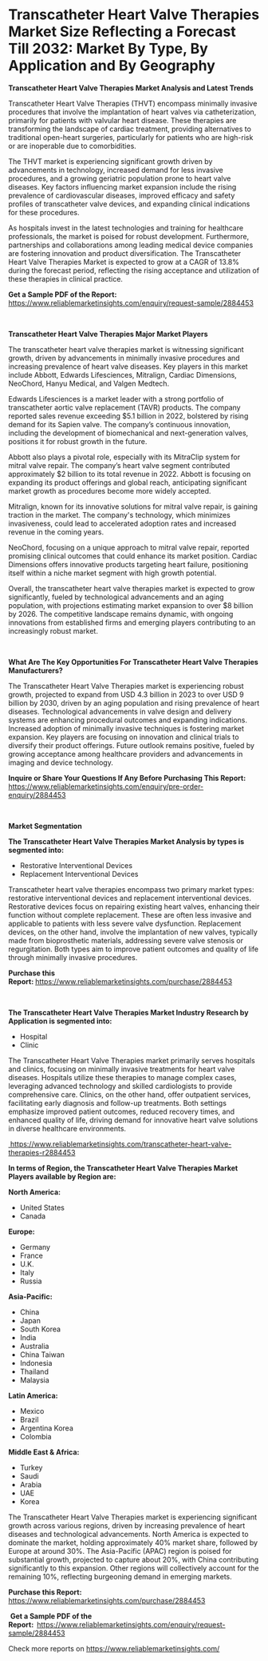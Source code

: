 <p><h1>Transcatheter Heart Valve Therapies Market Size Reflecting a Forecast Till 2032: Market By Type, By Application and By Geography</h1></p><p><strong>Transcatheter Heart Valve Therapies Market Analysis and Latest Trends</strong></p>
<p><p>Transcatheter Heart Valve Therapies (THVT) encompass minimally invasive procedures that involve the implantation of heart valves via catheterization, primarily for patients with valvular heart disease. These therapies are transforming the landscape of cardiac treatment, providing alternatives to traditional open-heart surgeries, particularly for patients who are high-risk or are inoperable due to comorbidities.</p><p>The THVT market is experiencing significant growth driven by advancements in technology, increased demand for less invasive procedures, and a growing geriatric population prone to heart valve diseases. Key factors influencing market expansion include the rising prevalence of cardiovascular diseases, improved efficacy and safety profiles of transcatheter valve devices, and expanding clinical indications for these procedures.</p><p>As hospitals invest in the latest technologies and training for healthcare professionals, the market is poised for robust development. Furthermore, partnerships and collaborations among leading medical device companies are fostering innovation and product diversification. The Transcatheter Heart Valve Therapies Market is expected to grow at a CAGR of 13.8% during the forecast period, reflecting the rising acceptance and utilization of these therapies in clinical practice.</p></p>
<p><strong>Get a Sample PDF of the Report:&nbsp;</strong> <a href="https://www.reliablemarketinsights.com/enquiry/request-sample/2884453?utm_campaign=2102&utm_medium=2&utm_source=Github&utm_content=ia&utm_term=13032025&utm_id=transcatheter-heart-valve-therapies">https://www.reliablemarketinsights.com/enquiry/request-sample/2884453</a></p>
<p>&nbsp;</p>
<p><strong>Transcatheter Heart Valve Therapies Major Market Players</strong></p>
<p><p>The transcatheter heart valve therapies market is witnessing significant growth, driven by advancements in minimally invasive procedures and increasing prevalence of heart valve diseases. Key players in this market include Abbott, Edwards Lifesciences, Mitralign, Cardiac Dimensions, NeoChord, Hanyu Medical, and Valgen Medtech.</p><p>Edwards Lifesciences is a market leader with a strong portfolio of transcatheter aortic valve replacement (TAVR) products. The company reported sales revenue exceeding $5.1 billion in 2022, bolstered by rising demand for its Sapien valve. The company’s continuous innovation, including the development of biomechanical and next-generation valves, positions it for robust growth in the future.</p><p>Abbott also plays a pivotal role, especially with its MitraClip system for mitral valve repair. The company’s heart valve segment contributed approximately $2 billion to its total revenue in 2022. Abbott is focusing on expanding its product offerings and global reach, anticipating significant market growth as procedures become more widely accepted.</p><p>Mitralign, known for its innovative solutions for mitral valve repair, is gaining traction in the market. The company's technology, which minimizes invasiveness, could lead to accelerated adoption rates and increased revenue in the coming years.</p><p>NeoChord, focusing on a unique approach to mitral valve repair, reported promising clinical outcomes that could enhance its market position. Cardiac Dimensions offers innovative products targeting heart failure, positioning itself within a niche market segment with high growth potential.</p><p>Overall, the transcatheter heart valve therapies market is expected to grow significantly, fueled by technological advancements and an aging population, with projections estimating market expansion to over $8 billion by 2026. The competitive landscape remains dynamic, with ongoing innovations from established firms and emerging players contributing to an increasingly robust market.</p></p>
<p>&nbsp;</p>
<p><strong>What Are The Key Opportunities For Transcatheter Heart Valve Therapies Manufacturers?</strong></p>
<p><p>The Transcatheter Heart Valve Therapies market is experiencing robust growth, projected to expand from USD 4.3 billion in 2023 to over USD 9 billion by 2030, driven by an aging population and rising prevalence of heart diseases. Technological advancements in valve design and delivery systems are enhancing procedural outcomes and expanding indications. Increased adoption of minimally invasive techniques is fostering market expansion. Key players are focusing on innovation and clinical trials to diversify their product offerings. Future outlook remains positive, fueled by growing acceptance among healthcare providers and advancements in imaging and device technology.</p></p>
<p><strong>Inquire or Share Your Questions If Any Before Purchasing This Report:</strong> <a href="https://www.reliablemarketinsights.com/enquiry/pre-order-enquiry/2884453?utm_campaign=2102&utm_medium=2&utm_source=Github&utm_content=ia&utm_term=13032025&utm_id=transcatheter-heart-valve-therapies">https://www.reliablemarketinsights.com/enquiry/pre-order-enquiry/2884453</a></p>
<p>&nbsp;</p>
<p><strong>Market Segmentation</strong></p>
<p><strong>The Transcatheter Heart Valve Therapies Market Analysis by types is segmented into:</strong></p>
<p><ul><li> Restorative Interventional Devices</li><li>Replacement Interventional Devices </li></ul></p>
<p><p>Transcatheter heart valve therapies encompass two primary market types: restorative interventional devices and replacement interventional devices. Restorative devices focus on repairing existing heart valves, enhancing their function without complete replacement. These are often less invasive and applicable to patients with less severe valve dysfunction. Replacement devices, on the other hand, involve the implantation of new valves, typically made from bioprosthetic materials, addressing severe valve stenosis or regurgitation. Both types aim to improve patient outcomes and quality of life through minimally invasive procedures.</p></p>
<p><strong>Purchase this Report:&nbsp;</strong><a href="https://www.reliablemarketinsights.com/purchase/2884453?utm_campaign=2102&utm_medium=2&utm_source=Github&utm_content=ia&utm_term=13032025&utm_id=transcatheter-heart-valve-therapies">https://www.reliablemarketinsights.com/purchase/2884453</a></p>
<p>&nbsp;</p>
<p><strong>The Transcatheter Heart Valve Therapies Market Industry Research by Application is segmented into:</strong></p>
<p><ul><li> Hospital</li><li>Clinic </li></ul></p>
<p><p>The Transcatheter Heart Valve Therapies market primarily serves hospitals and clinics, focusing on minimally invasive treatments for heart valve diseases. Hospitals utilize these therapies to manage complex cases, leveraging advanced technology and skilled cardiologists to provide comprehensive care. Clinics, on the other hand, offer outpatient services, facilitating early diagnosis and follow-up treatments. Both settings emphasize improved patient outcomes, reduced recovery times, and enhanced quality of life, driving demand for innovative heart valve solutions in diverse healthcare environments.</p></p>
<p><a href="https://www.reliablemarketinsights.com/transcatheter-heart-valve-therapies-r2884453?utm_campaign=2102&utm_medium=2&utm_source=Github&utm_content=ia&utm_term=13032025&utm_id=transcatheter-heart-valve-therapies">&nbsp;https://www.reliablemarketinsights.com/transcatheter-heart-valve-therapies-r2884453</a></p>
<p><strong>In terms of Region, the Transcatheter Heart Valve Therapies Market Players available by Region are:</strong></p>
<p>
    <p> <strong> North America: </strong>
        <ul>
            <li>United States</li>
            <li>Canada</li>
        </ul>
        </p> 
    <p> <strong> Europe: </strong>
        <ul>
            <li>Germany</li>
            <li>France</li>
            <li>U.K.</li>
            <li>Italy</li>
            <li>Russia</li>
        </ul>
        </p> 
    <p> <strong> Asia-Pacific: </strong>
        <ul>
            <li>China</li>
            <li>Japan</li>
            <li>South Korea</li>
            <li>India</li>
            <li>Australia</li>
            <li>China Taiwan</li>
            <li>Indonesia</li>
            <li>Thailand</li>
            <li>Malaysia</li>
        </ul>
        </p> 
    <p> <strong> Latin America: </strong>
        <ul>
            <li>Mexico</li>
            <li>Brazil</li>
            <li>Argentina Korea</li>
            <li>Colombia</li>
        </ul>
        </p> 
    <p> <strong> Middle East & Africa: </strong>
        <ul>
            <li>Turkey</li>
            <li>Saudi</li>
            <li>Arabia</li>
            <li>UAE</li>
            <li>Korea</li>
        </ul>
    </p>
    </p>
<p><p>The Transcatheter Heart Valve Therapies market is experiencing significant growth across various regions, driven by increasing prevalence of heart diseases and technological advancements. North America is expected to dominate the market, holding approximately 40% market share, followed by Europe at around 30%. The Asia-Pacific (APAC) region is poised for substantial growth, projected to capture about 20%, with China contributing significantly to this expansion. Other regions will collectively account for the remaining 10%, reflecting burgeoning demand in emerging markets.</p></p>
<p><strong>Purchase this Report: </strong><a href="https://www.reliablemarketinsights.com/purchase/2884453?utm_campaign=2102&utm_medium=2&utm_source=Github&utm_content=ia&utm_term=13032025&utm_id=transcatheter-heart-valve-therapies">https://www.reliablemarketinsights.com/purchase/2884453</a></p>
<p>&nbsp;<strong>Get a Sample PDF of the Report:&nbsp;&nbsp;</strong><a href="https://www.reliablemarketinsights.com/enquiry/request-sample/2884453?utm_campaign=2102&utm_medium=2&utm_source=Github&utm_content=ia&utm_term=13032025&utm_id=transcatheter-heart-valve-therapies">https://www.reliablemarketinsights.com/enquiry/request-sample/2884453</a></p>
<p><strong></strong></p>
<p>Check more reports on <a href="https://www.reliablemarketinsights.com/?utm_campaign=2102&utm_medium=2&utm_source=Github&utm_content=ia&utm_term=13032025&utm_id=transcatheter-heart-valve-therapies">https://www.reliablemarketinsights.com/</a></p>